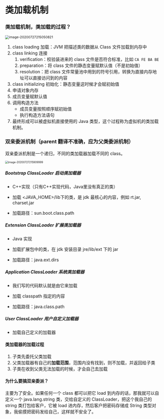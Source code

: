 # 类加载机制

### 类加载机制，类加载的过程？

<img src="../images/image-20200727215050821.png" alt="image-20200727215050821" style="zoom: 77%;" />

1. class loading 加载：JVM 把描述类的数据从 Class 文件加载到内存中
2. class linking 连接
   1. verification：校验装进来的 class 文件是否符合标准，比如 `CA FE BA BE`
   2. preparation：将 class 文件的静态变量赋默认值（不是初始值）
   3. resolution：把 class 文件常量池中用到的符号引用，转换为直接内存地址可以直接访问到的内容
3. class initializing 初始化：静态变量这时候才会赋初始值
4. 申请对象内存
5. 成员变量赋默认值
6. 调用构造方法
   - 成员变量按照顺序赋初始值
   - 执行构造方法语句
7. 最终形成可以被虚拟机直接使用的 Java 类型，这个过程称为虚拟机的类加载机制。



### 双亲委派机制（parent 翻译不准确，应为父类委派机制）

双亲委派机制是一个递归，不同的类加载器加载不同的 class。



<img src="../images/image-20200727215909999.png" alt="image-20200727215909999" style="zoom: 60%;" />

##### Bootstrap ClassLoader 启动类加载器

- C++实现（只有C++实现代码，Java里没有真正的类）
- 加载 <JAVA_HOME>/lib下的类，是 jdk 最核心的内容，例如 rt.jar, charset.jar

- 加载路径：sun.boot.class.path

##### Extension ClassLoader 扩展类加载器

- Java 实现

- 加载扩展包中的类，在 jdk 安装目录 jre/lib/ext 下的 jar

- 加载路径：java.ext.dirs

##### Application ClassLoader 系统类加载器

- 我们写的代码默认就是由它来加载

- 加载 classpath 指定的内容

- 加载路径：java.class.path

##### User ClassLoader 用户自定义加载器

- 加载自己定义的加载器



#### 类加载器的加载过程

1. 子类先委托父类加载
2. 父类加载器有自己的**加载范围**，范围内没有找到，则不加载，并返回给子类
3. 子类在收到父类无法加载的时候，才会自己去加载



#### 为什么要搞双亲委派？

主要为了安全。如果任何一个 class 都可以把它 load 到内存的话，那我就可以自定义一个 java.lang.string 类，交给自定义的 ClassLoader，把这个我自己的 string 类打包给客户，它被 load 进内存，然后客户把密码存储成 String 类型对象，我偷摸把密码发给自己，这样就不安全了。


